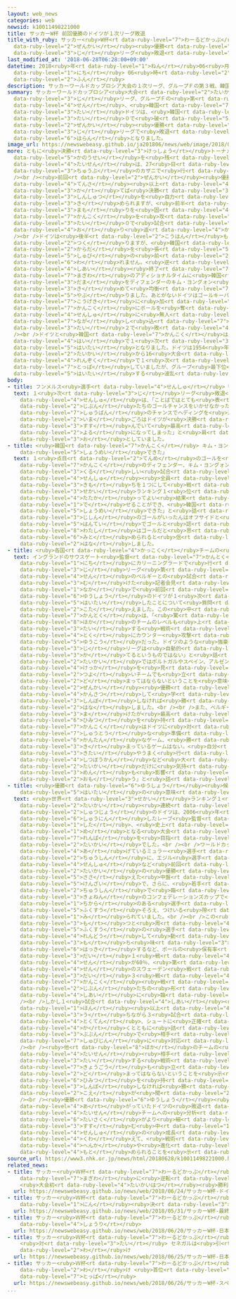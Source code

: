 ```yaml
---
layout: web_news
categories: web
newsid: k10011498221000
title: サッカーW杯 前回優勝のドイツが１次リーグ敗退
title_with_ruby: サッカー<ruby>W杯<rt data-ruby-level="7">わーるどかっぷ</rt></ruby> <ruby>前回<rt
  data-ruby-level="2">ぜんかい</rt></ruby><ruby>優勝<rt data-ruby-level="6">ゆうしょう</rt></ruby>のドイツが１<ruby>次<rt
  data-ruby-level="3">じ</rt></ruby>リーグ<ruby>敗退<rt data-ruby-level="5">はいたい</rt></ruby>
last_modified_at: '2018-06-28T06:28:00+09:00'
datetime: 2018<ruby>年<rt data-ruby-level="1">ねん</rt></ruby>06<ruby>月<rt data-ruby-level="1">がつ</rt></ruby>28<ruby>日<rt
  data-ruby-level="1">にち</rt></ruby> 06<ruby>時<rt data-ruby-level="2">じ</rt></ruby>28<ruby>分<rt
  data-ruby-level="2">ふん</rt></ruby>
description: サッカーワールドカップロシア大会の１次リーグ、グループＦの第３戦、韓国対ドイツは、韓国がドイツを２対０で破り、前回優勝のドイツが１次リーグで敗退する波乱となりました。
summary: サッカーワールドカップロシア<ruby>大会<rt data-ruby-level="2">たいかい</rt></ruby>の１<ruby>次<rt
  data-ruby-level="3">じ</rt></ruby>リーグ、グループＦの<ruby>第<rt data-ruby-level="3">だい</rt></ruby>３<ruby>戦<rt
  data-ruby-level="4">せん</rt></ruby>、<ruby>韓国<rt data-ruby-level="7">かんこく</rt></ruby><ruby>対<rt
  data-ruby-level="3">たい</rt></ruby>ドイツは、<ruby>韓国<rt data-ruby-level="7">かんこく</rt></ruby>がドイツを２<ruby>対<rt
  data-ruby-level="3">たい</rt></ruby>０で<ruby>破<rt data-ruby-level="5">やぶ</rt></ruby>り、<ruby>前回<rt
  data-ruby-level="2">ぜんかい</rt></ruby><ruby>優勝<rt data-ruby-level="6">ゆうしょう</rt></ruby>のドイツが１<ruby>次<rt
  data-ruby-level="3">じ</rt></ruby>リーグで<ruby>敗退<rt data-ruby-level="5">はいたい</rt></ruby>する<ruby>波乱<rt
  data-ruby-level="6">はらん</rt></ruby>となりました。
image_url: https://newswebeasy.github.io/ja201806/news/web/image/2018/06/28/K10011498221_1806280119_1806280154_01_02.jpg
more: ともに<ruby>決勝<rt data-ruby-level="3">けっしょう</rt></ruby>トーナメント<ruby>進出<rt data-ruby-level="3">しんしゅつ</rt></ruby>の<ruby>可能性<rt
  data-ruby-level="5">かのうせい</rt></ruby>を<ruby>残<rt data-ruby-level="4">のこ</rt></ruby>すチームどうしの<ruby>対戦<rt
  data-ruby-level="4">たいせん</rt></ruby>は、27<ruby>日<rt data-ruby-level="1">にち</rt></ruby>、ロシア<ruby>中部<rt
  data-ruby-level="3">ちゅうぶ</rt></ruby>のカザニで<ruby>行<rt data-ruby-level="2">おこな</rt></ruby>われました。<br
  /><br /><ruby>前回<rt data-ruby-level="2">ぜんかい</rt></ruby><ruby>優勝<rt data-ruby-level="6">ゆうしょう</rt></ruby>のドイツは、２<ruby>点差<rt
  data-ruby-level="4">てんさ</rt></ruby><ruby>以上<rt data-ruby-level="4">いじょう</rt></ruby>で<ruby>勝<rt
  data-ruby-level="3">か</rt></ruby>てば<ruby>決勝<rt data-ruby-level="3">けっしょう</rt></ruby>トーナメント<ruby>進出<rt
  data-ruby-level="3">しんしゅつ</rt></ruby>を<ruby>自力<rt data-ruby-level="2">じりき</rt></ruby>で<ruby>決<rt
  data-ruby-level="3">き</rt></ruby>められますが、<ruby>前半<rt data-ruby-level="2">ぜんはん</rt></ruby>、<ruby>守<rt
  data-ruby-level="3">まも</rt></ruby>りを<ruby>固<rt data-ruby-level="4">かた</rt></ruby>める<ruby>韓国<rt
  data-ruby-level="7">かんこく</rt></ruby>を<ruby>攻<rt data-ruby-level="7">せ</rt></ruby>めあぐね、０<ruby>対<rt
  data-ruby-level="3">たい</rt></ruby>０で<ruby>試合<rt data-ruby-level="4">しあい</rt></ruby>を<ruby>折<rt
  data-ruby-level="4">お</rt></ruby>り<ruby>返<rt data-ruby-level="4">かえ</rt></ruby>しました。<br
  /><br />ドイツは<ruby>後半<rt data-ruby-level="2">こうはん</rt></ruby>もたびたびチャンスを<ruby>作<rt
  data-ruby-level="2">つく</rt></ruby>りますが、<ruby>韓国<rt data-ruby-level="7">かんこく</rt></ruby>の<ruby>体<rt
  data-ruby-level="2">からだ</rt></ruby>を<ruby>張<rt data-ruby-level="5">は</rt></ruby>った<ruby>守備<rt
  data-ruby-level="5">しゅび</rt></ruby>の<ruby>前<rt data-ruby-level="2">まえ</rt></ruby>にゴールを<ruby>割<rt
  data-ruby-level="6">わ</rt></ruby>れません。<ruby>逆<rt data-ruby-level="5">ぎゃく</rt></ruby>に<ruby>試合<rt
  data-ruby-level="4">しあい</rt></ruby><ruby>終了<rt data-ruby-level="7">しゅうりょう</rt></ruby><ruby>間際<rt
  data-ruby-level="7">まぎわ</rt></ruby>のアディショナルタイムに<ruby>韓国<rt data-ruby-level="7">かんこく</rt></ruby>がコーナーキックからのこぼれ<ruby>球<rt
  data-ruby-level="3">だま</rt></ruby>をディフェンダーのキム・ヨングォン<ruby>選手<rt data-ruby-level="4">せんしゅ</rt></ruby>が<ruby>決<rt
  data-ruby-level="3">き</rt></ruby>めて<ruby>均衡<rt data-ruby-level="7">きんこう</rt></ruby>を<ruby>破<rt
  data-ruby-level="5">やぶ</rt></ruby>りました。あとがないドイツはゴールキーパーのノイアー<ruby>選手<rt data-ruby-level="4">せんしゅ</rt></ruby>も<ruby>攻撃<rt
  data-ruby-level="7">こうげき</rt></ruby>に<ruby>加<rt data-ruby-level="4">くわ</rt></ruby>わりましたが、<ruby>韓国<rt
  data-ruby-level="7">かんこく</rt></ruby>にボールを<ruby>奪<rt data-ruby-level="7">うば</rt></ruby>われてソン・フンミン<ruby>選手<rt
  data-ruby-level="4">せんしゅ</rt></ruby>に<ruby>無人<rt data-ruby-level="4">むじん</rt></ruby>のゴールに<ruby>流<rt
  data-ruby-level="7">なが</rt></ruby>し<ruby>込<rt data-ruby-level="7">こ</rt></ruby>まれ、０<ruby>対<rt
  data-ruby-level="3">たい</rt></ruby>２で<ruby>敗<rt data-ruby-level="4">やぶ</rt></ruby>れました。<br
  /><br />ドイツと<ruby>韓国<rt data-ruby-level="7">かんこく</rt></ruby>はともに１<ruby>勝<rt data-ruby-level="3">しょう</rt></ruby>２<ruby>敗<rt
  data-ruby-level="4">はい</rt></ruby>で１<ruby>次<rt data-ruby-level="3">じ</rt></ruby>リーグ<ruby>敗退<rt
  data-ruby-level="5">はいたい</rt></ruby>となりました。ドイツは1954<ruby>年<rt data-ruby-level="1">ねん</rt></ruby>の<ruby>大会<rt
  data-ruby-level="2">たいかい</rt></ruby>から16<ruby>大会<rt data-ruby-level="2">たいかい</rt></ruby><ruby>連続<rt
  data-ruby-level="4">れんぞく</rt></ruby>で１<ruby>次<rt data-ruby-level="3">じ</rt></ruby>リーグを<ruby>突破<rt
  data-ruby-level="7">とっぱ</rt></ruby>していましたが、グループ<ruby>最下位<rt data-ruby-level="4">さいかい</rt></ruby>で<ruby>敗退<rt
  data-ruby-level="5">はいたい</rt></ruby>する<ruby>波乱<rt data-ruby-level="6">はらん</rt></ruby>となりました。
body:
- title: フンメルス<ruby>選手<rt data-ruby-level="4">せんしゅ</rt></ruby>「とてもつらい<ruby>夜<rt data-ruby-level="2">よる</rt></ruby>」
  text: １<ruby>次<rt data-ruby-level="3">じ</rt></ruby>リーグ<ruby>敗退<rt data-ruby-level="5">はいたい</rt></ruby>となったドイツのディフェンダー、フンメルス<ruby>選手<rt
    data-ruby-level="4">せんしゅ</rt></ruby>は、「ことばではとても<ruby>表<rt data-ruby-level="3">あらわ</rt></ruby>せない。<ruby>自分<rt
    data-ruby-level="2">じぶん</rt></ruby>たちのゴールチャンスをいかせなかった。<ruby>僕<rt data-ruby-level="7">ぼく</rt></ruby>が<ruby>終盤<rt
    data-ruby-level="7">しゅうばん</rt></ruby>のチャンスでヘディングを<ruby>決<rt data-ruby-level="3">き</rt></ruby>めていたら、<ruby>今<rt
    data-ruby-level="2">いま</rt></ruby>ごろはドイツが<ruby>決勝<rt data-ruby-level="3">けっしょう</rt></ruby>トーナメントに<ruby>進<rt
    data-ruby-level="3">すす</rt></ruby>んでいて<ruby>最高<rt data-ruby-level="4">さいこう</rt></ruby>だったが。ドイツのサッカーファンにとってとてもつらい<ruby>夜<rt
    data-ruby-level="2">よる</rt></ruby>になってしまった」と<ruby>肩<rt data-ruby-level="7">かた</rt></ruby>を<ruby>落<rt
    data-ruby-level="3">お</rt></ruby>としていました。
- title: <ruby>韓国<rt data-ruby-level="7">かんこく</rt></ruby> キム・ヨングォン<ruby>選手<rt data-ruby-level="4">せんしゅ</rt></ruby>「やればできると<ruby>証明<rt
    data-ruby-level="5">しょうめい</rt></ruby>できた」
  text: １<ruby>点目<rt data-ruby-level="2">てんめ</rt></ruby>のゴールを<ruby>決<rt data-ruby-level="3">き</rt></ruby>めた<ruby>韓国<rt
    data-ruby-level="7">かんこく</rt></ruby>のディフェンダー、キム・ヨングォン<ruby>選手<rt data-ruby-level="4">せんしゅ</rt></ruby>は、「<ruby>苦<rt
    data-ruby-level="3">くる</rt></ruby>しい<ruby>試合<rt data-ruby-level="4">しあい</rt></ruby>になることはわかっていたが、<ruby>選手<rt
    data-ruby-level="4">せんしゅ</rt></ruby><ruby>全員<rt data-ruby-level="3">ぜんいん</rt></ruby>が<ruby>気持<rt
    data-ruby-level="3">きも</rt></ruby>ちを１つにして<ruby>戦<rt data-ruby-level="4">たたか</rt></ruby>った。<ruby>世界<rt
    data-ruby-level="3">せかい</rt></ruby>ランキング１<ruby>位<rt data-ruby-level="4">い</rt></ruby>のチームと<ruby>戦<rt
    data-ruby-level="4">たたか</rt></ruby>ってよい<ruby>結果<rt data-ruby-level="4">けっか</rt></ruby>を<ruby>出<rt
    data-ruby-level="1">で</rt></ruby>せることができ、<ruby>韓国<rt data-ruby-level="7">かんこく</rt></ruby>サッカーもやればできるということを<ruby>証明<rt
    data-ruby-level="5">しょうめい</rt></ruby>できた」と<ruby>話<rt data-ruby-level="2">はな</rt></ruby>していました。また、<ruby>自身<rt
    data-ruby-level="3">じしん</rt></ruby>のゴールがいったんはオフサイドと<ruby>判定<rt data-ruby-level="5">はんてい</rt></ruby>されビデオ<ruby>判定<rt
    data-ruby-level="5">はんてい</rt></ruby>でゴールと<ruby>認<rt data-ruby-level="6">みと</rt></ruby>められたことについては、「<ruby>私<rt
    data-ruby-level="8">わたし</rt></ruby>はゴールだと<ruby>思<rt data-ruby-level="2">おも</rt></ruby>っていたので、<ruby>認<rt
    data-ruby-level="6">みと</rt></ruby>められると<ruby>信<rt data-ruby-level="4">しん</rt></ruby>じていた」と<ruby>話<rt
    data-ruby-level="2">はな</rt></ruby>しました。
- title: <ruby>各国<rt data-ruby-level="4">かっこく</rt></ruby>チームの<ruby>監督<rt data-ruby-level="7">かんとく</rt></ruby>は
  text: イングランドのサウスゲート<ruby>監督<rt data-ruby-level="7">かんとく</rt></ruby>は、28<ruby>日<rt
    data-ruby-level="1">にち</rt></ruby>にカリーニングラードで<ruby>行<rt data-ruby-level="2">おこな</rt></ruby>われる１<ruby>次<rt
    data-ruby-level="3">じ</rt></ruby>リーグ<ruby>第<rt data-ruby-level="3">だい</rt></ruby>３<ruby>戦<rt
    data-ruby-level="4">せん</rt></ruby>のベルギーとの<ruby>試合<rt data-ruby-level="4">しあい</rt></ruby>に<ruby>向<rt
    data-ruby-level="3">む</rt></ruby>けた<ruby>記者会見<rt data-ruby-level="3">きしゃかいけん</rt></ruby>の<ruby>中<rt
    data-ruby-level="1">なか</rt></ruby>で<ruby>前回<rt data-ruby-level="2">ぜんかい</rt></ruby><ruby>優勝<rt
    data-ruby-level="6">ゆうしょう</rt></ruby>のドイツが１<ruby>次<rt data-ruby-level="3">じ</rt></ruby>リーグで<ruby>敗退<rt
    data-ruby-level="5">はいたい</rt></ruby>したことについて<ruby>質問<rt data-ruby-level="5">しつもん</rt></ruby>に<ruby>答<rt
    data-ruby-level="2">こた</rt></ruby>えました。この<ruby>中<rt data-ruby-level="1">なか</rt></ruby>で、サウスゲート<ruby>監督<rt
    data-ruby-level="7">かんとく</rt></ruby>は、「<ruby>驚<rt data-ruby-level="7">おどろ</rt></ruby>いたが、<ruby>他<rt
    data-ruby-level="8">ほか</rt></ruby>のチームのレベルも<ruby>上<rt data-ruby-level="1">あ</rt></ruby>がっている。ドイツに<ruby>対<rt
    data-ruby-level="3">たい</rt></ruby>する<ruby>戦術<rt data-ruby-level="5">せんじゅつ</rt></ruby>がしっかりしていて<ruby>特<rt
    data-ruby-level="4">とく</rt></ruby>にカウンター<ruby>攻撃<rt data-ruby-level="7">こうげき</rt></ruby>が<ruby>有効<rt
    data-ruby-level="5">ゆうこう</rt></ruby>だった。ドイツのような<ruby>強豪<rt data-ruby-level="7">きょうごう</rt></ruby>でも１<ruby>次<rt
    data-ruby-level="3">じ</rt></ruby>リーグは<ruby>自動的<rt data-ruby-level="4">じどうてき</rt></ruby>に<ruby>勝<rt
    data-ruby-level="3">か</rt></ruby>てるというものではない」と<ruby>話<rt data-ruby-level="2">はな</rt></ruby>しました。そのうえで「この<ruby>大会<rt
    data-ruby-level="2">たいかい</rt></ruby>ではポルトガルやスペイン、アルゼンチンも<ruby>苦戦<rt data-ruby-level="4">くせん</rt></ruby>している。そのような<ruby>結果<rt
    data-ruby-level="4">けっか</rt></ruby>を<ruby>見<rt data-ruby-level="1">み</rt></ruby>るとどんな<ruby>強<rt
    data-ruby-level="2">つよ</rt></ruby>いチームでも<ruby>立<rt data-ruby-level="2">た</rt></ruby>ち<ruby>止<rt
    data-ruby-level="2">ど</rt></ruby>まってはならないということを<ruby>意味<rt data-ruby-level="3">いみ</rt></ruby>している。ドイツは<ruby>前回<rt
    data-ruby-level="2">ぜんかい</rt></ruby><ruby>優勝<rt data-ruby-level="6">ゆうしょう</rt></ruby>し、われわれはいろいろ<ruby>観察<rt
    data-ruby-level="4">かんさつ</rt></ruby>して<ruby>学<rt data-ruby-level="1">まな</rt></ruby>んでいる。<ruby>進歩<rt
    data-ruby-level="3">しんぽ</rt></ruby>しなければ<ruby>勝<rt data-ruby-level="3">か</rt></ruby>てない」と<ruby>話<rt
    data-ruby-level="2">はな</rt></ruby>しました。<br /><br />また、ベルギーのマルティネス<ruby>監督<rt data-ruby-level="7">かんとく</rt></ruby>は、「ドイツは<ruby>負<rt
    data-ruby-level="3">ま</rt></ruby>けたが<ruby>最高<rt data-ruby-level="4">さいこう</rt></ruby>のチームだ。ただ、どのチームも<ruby>秘密<rt
    data-ruby-level="6">ひみつ</rt></ruby>を<ruby>持<rt data-ruby-level="3">も</rt></ruby>てないということだ。<ruby>韓国<rt
    data-ruby-level="7">かんこく</rt></ruby>はドイツに<ruby>対<rt data-ruby-level="3">たい</rt></ruby>して<ruby>周到<rt
    data-ruby-level="7">しゅうとう</rt></ruby>な<ruby>準備<rt data-ruby-level="5">じゅんび</rt></ruby>をしてきた。<ruby>簡単<rt
    data-ruby-level="6">かんたん</rt></ruby>なゲーム、<ruby>勝<rt data-ruby-level="3">か</rt></ruby>ちが<ruby>決<rt
    data-ruby-level="3">き</rt></ruby>まっているゲームはない。<ruby>自分<rt data-ruby-level="2">じぶん</rt></ruby>への<ruby>期待<rt
    data-ruby-level="3">きたい</rt></ruby>やうまく<ruby>行<rt data-ruby-level="2">い</rt></ruby>かなかったときの<ruby>失望感<rt
    data-ruby-level="4">しつぼうかん</rt></ruby>など<ruby>大<rt data-ruby-level="1">おお</rt></ruby>きな<ruby>大会<rt
    data-ruby-level="2">たいかい</rt></ruby>だけに<ruby>気持<rt data-ruby-level="3">きも</rt></ruby>ちの<ruby>面<rt
    data-ruby-level="3">めん</rt></ruby>も<ruby>影響<rt data-ruby-level="7">えいきょう</rt></ruby>したと<ruby>思<rt
    data-ruby-level="2">おも</rt></ruby>う」と<ruby>話<rt data-ruby-level="2">はな</rt></ruby>しました。
- title: <ruby>優勝<rt data-ruby-level="6">ゆうしょう</rt></ruby><ruby>候補<rt data-ruby-level="6">こうほ</rt></ruby><ruby>敗退<rt
    data-ruby-level="5">はいたい</rt></ruby>の<ruby>意味<rt data-ruby-level="3">いみ</rt></ruby>するところは
  text: <ruby>世界<rt data-ruby-level="3">せかい</rt></ruby>ランキング１<ruby>位<rt data-ruby-level="4">い</rt></ruby>で17<ruby>大会<rt
    data-ruby-level="2">たいかい</rt></ruby><ruby>連続<rt data-ruby-level="4">れんぞく</rt></ruby>の<ruby>出場<rt
    data-ruby-level="2">しゅつじょう</rt></ruby>のドイツは、2006<ruby>年<rt data-ruby-level="1">ねん</rt></ruby>に<ruby>就任<rt
    data-ruby-level="6">しゅうにん</rt></ruby>したレーブ<ruby>監督<rt data-ruby-level="7">かんとく</rt></ruby>の<ruby>下<rt
    data-ruby-level="1">した</rt></ruby>、<ruby>史上<rt data-ruby-level="4">しじょう</rt></ruby>３チーム<ruby>目<rt
    data-ruby-level="1">め</rt></ruby>となる<ruby>大会<rt data-ruby-level="2">たいかい</rt></ruby>２<ruby>連覇<rt
    data-ruby-level="7">れんぱ</rt></ruby>を<ruby>目指<rt data-ruby-level="3">めざ</rt></ruby>した<ruby>大会<rt
    data-ruby-level="2">たいかい</rt></ruby>でした。<br /><br />ワールドカップで<ruby>通算<rt data-ruby-level="2">つうさん</rt></ruby>10ゴールを<ruby>挙<rt
    data-ruby-level="4">あ</rt></ruby>げているミュラー<ruby>選手<rt data-ruby-level="4">せんしゅ</rt></ruby>を<ruby>中心<rt
    data-ruby-level="2">ちゅうしん</rt></ruby>に、エジル<ruby>選手<rt data-ruby-level="4">せんしゅ</rt></ruby>やクロース<ruby>選手<rt
    data-ruby-level="4">せんしゅ</rt></ruby>など<ruby>前回<rt data-ruby-level="2">ぜんかい</rt></ruby><ruby>大会<rt
    data-ruby-level="2">たいかい</rt></ruby>の<ruby>優勝<rt data-ruby-level="6">ゆうしょう</rt></ruby>を<ruby>支<rt
    data-ruby-level="5">ささ</rt></ruby>えた<ruby>中盤<rt data-ruby-level="7">ちゅうばん</rt></ruby>は<ruby>健在<rt
    data-ruby-level="5">けんざい</rt></ruby>で、さらに、<ruby>若手<rt data-ruby-level="6">わかて</rt></ruby><ruby>中心<rt
    data-ruby-level="2">ちゅうしん</rt></ruby>で<ruby>臨<rt data-ruby-level="7">のぞ</rt></ruby>んだ<ruby>去年<rt
    data-ruby-level="3">きょねん</rt></ruby>のコンフェデレーションズカップで<ruby>優勝<rt data-ruby-level="6">ゆうしょう</rt></ruby>するなど、それぞれのポジションに<ruby>力<rt
    data-ruby-level="1">ちから</rt></ruby>のある<ruby>選手<rt data-ruby-level="4">せんしゅ</rt></ruby>を<ruby>複数<rt
    data-ruby-level="5">ふくすう</rt></ruby>そろえ、つけいる<ruby>隙<rt data-ruby-level="7">すき</rt></ruby>はないと<ruby>見<rt
    data-ruby-level="1">み</rt></ruby>られていました。<br /><br />この<ruby>大会<rt data-ruby-level="2">たいかい</rt></ruby>でも、ボールを<ruby>持<rt
    data-ruby-level="3">も</rt></ruby>つと<ruby>周<rt data-ruby-level="4">まわ</rt></ruby>りの<ruby>複数<rt
    data-ruby-level="5">ふくすう</rt></ruby>の<ruby>選手<rt data-ruby-level="4">せんしゅ</rt></ruby>が<ruby>連動<rt
    data-ruby-level="4">れんどう</rt></ruby>して<ruby>動<rt data-ruby-level="3">うご</rt></ruby>く<ruby>持<rt
    data-ruby-level="3">も</rt></ruby>ち<ruby>味<rt data-ruby-level="3">あじ</rt></ruby>を<ruby>発揮<rt
    data-ruby-level="6">はっき</rt></ruby>するなど、ボールの<ruby>保有率<rt data-ruby-level="5">ほゆうりつ</rt></ruby>では<ruby>第<rt
    data-ruby-level="3">だい</rt></ruby>１<ruby>戦<rt data-ruby-level="4">せん</rt></ruby>のメキシコ<ruby>戦<rt
    data-ruby-level="4">せん</rt></ruby>が60％、<ruby>第<rt data-ruby-level="3">だい</rt></ruby>２<ruby>戦<rt
    data-ruby-level="4">せん</rt></ruby>のスウェーデン<ruby>戦<rt data-ruby-level="4">せん</rt></ruby>が71％、<ruby>第<rt
    data-ruby-level="3">だい</rt></ruby>３<ruby>戦<rt data-ruby-level="4">せん</rt></ruby>の<ruby>韓国<rt
    data-ruby-level="7">かんこく</rt></ruby><ruby>戦<rt data-ruby-level="4">せん</rt></ruby>が70％と、<ruby>自分<rt
    data-ruby-level="2">じぶん</rt></ruby>たちの<ruby>形<rt data-ruby-level="2">かたち</rt></ruby>で<ruby>試合<rt
    data-ruby-level="4">しあい</rt></ruby>に<ruby>臨<rt data-ruby-level="7">のぞ</rt></ruby>めていました。<br
    /><br />しかし１<ruby>試合<rt data-ruby-level="4">しあい</rt></ruby><ruby>平均<rt data-ruby-level="5">へいきん</rt></ruby>20<ruby>本<rt
    data-ruby-level="1">ほん</rt></ruby><ruby>以上<rt data-ruby-level="4">いじょう</rt></ruby>のシュートを<ruby>打<rt
    data-ruby-level="3">う</rt></ruby>ちながら３<ruby>試合<rt data-ruby-level="4">しあい</rt></ruby>でわずか２<ruby>得点<rt
    data-ruby-level="4">とくてん</rt></ruby>、シュートに<ruby>正確<rt data-ruby-level="5">せいかく</rt></ruby>さを<ruby>欠<rt
    data-ruby-level="4">か</rt></ruby>くとともに<ruby>詰<rt data-ruby-level="7">つ</rt></ruby>めの<ruby>部分<rt
    data-ruby-level="3">ぶぶん</rt></ruby>で<ruby>相手<rt data-ruby-level="3">あいて</rt></ruby>の<ruby>守備陣<rt
    data-ruby-level="7">しゅびじん</rt></ruby>に<ruby>対応<rt data-ruby-level="5">たいおう</rt></ruby>されました。<br
    /><br /><ruby>他<rt data-ruby-level="8">ほか</rt></ruby>のチームの<ruby>監督<rt data-ruby-level="7">かんとく</rt></ruby>からは、「<ruby>対戦<rt
    data-ruby-level="4">たいせん</rt></ruby><ruby>相手<rt data-ruby-level="3">あいて</rt></ruby>のドイツに<ruby>対<rt
    data-ruby-level="3">たい</rt></ruby>する<ruby>戦術<rt data-ruby-level="5">せんじゅつ</rt></ruby>がしっかりしていた。どんな<ruby>強豪<rt
    data-ruby-level="7">きょうごう</rt></ruby>も<ruby>立<rt data-ruby-level="2">た</rt></ruby>ち<ruby>止<rt
    data-ruby-level="2">ど</rt></ruby>まってはならないということを<ruby>示<rt data-ruby-level="5">しめ</rt></ruby>した」「どのチームも<ruby>秘密<rt
    data-ruby-level="6">ひみつ</rt></ruby>を<ruby>持<rt data-ruby-level="3">も</rt></ruby>てない。<ruby>進歩<rt
    data-ruby-level="3">しんぽ</rt></ruby>しなければ<ruby>勝<rt data-ruby-level="3">か</rt></ruby>てない」という<ruby>声<rt
    data-ruby-level="2">こえ</rt></ruby>が<ruby>聞<rt data-ruby-level="2">き</rt></ruby>かれました。<br
    /><br /><ruby>優勝<rt data-ruby-level="6">ゆうしょう</rt></ruby><ruby>候補<rt data-ruby-level="6">こうほ</rt></ruby>に<ruby>挙<rt
    data-ruby-level="4">あ</rt></ruby>がっていたドイツの<ruby>敗退<rt data-ruby-level="5">はいたい</rt></ruby>は、<ruby>対戦<rt
    data-ruby-level="4">たいせん</rt></ruby>チームへの<ruby>分析<rt data-ruby-level="7">ぶんせき</rt></ruby>や<ruby>対策<rt
    data-ruby-level="6">たいさく</rt></ruby>がより<ruby>細<rt data-ruby-level="2">こま</rt></ruby>かく<ruby>進<rt
    data-ruby-level="3">すす</rt></ruby>む<ruby>中<rt data-ruby-level="1">なか</rt></ruby>で、トップチームといえども、<ruby>選手<rt
    data-ruby-level="4">せんしゅ</rt></ruby>の<ruby>成長<rt data-ruby-level="4">せいちょう</rt></ruby>に<ruby>加<rt
    data-ruby-level="4">くわ</rt></ruby>えて、<ruby>戦術<rt data-ruby-level="5">せんじゅつ</rt></ruby>にもさらなる<ruby>変化<rt
    data-ruby-level="4">へんか</rt></ruby>や<ruby>進化<rt data-ruby-level="3">しんか</rt></ruby>が<ruby>求<rt
    data-ruby-level="4">もと</rt></ruby>められることを<ruby>示<rt data-ruby-level="5">しめ</rt></ruby>しています。
source_url: https://www3.nhk.or.jp/news/html/20180628/k10011498221000.html
related_news:
- title: サッカー<ruby>Ｗ杯<rt data-ruby-level="7">わーるどかっぷ</rt></ruby> ドイツ<ruby>終了<rt data-ruby-level="7">しゅうりょう</rt></ruby><ruby>間際<rt
    data-ruby-level="7">まぎわ</rt></ruby>に<ruby>逆転<rt data-ruby-level="5">ぎゃくてん</rt></ruby>
    <ruby>大会初<rt data-ruby-level="4">たいかいはつ</rt></ruby><ruby>勝利<rt data-ruby-level="4">しょうり</rt></ruby>
  url: https://newswebeasy.github.io/news/web/2018/06/24/サッカーW杯-ドイツ終了間際に逆転-大会初勝利
- title: サッカー<ruby>Ｗ杯<rt data-ruby-level="7">わーるどかっぷ</rt></ruby> <ruby>最終<rt data-ruby-level="4">さいしゅう</rt></ruby>メンバー23<ruby>人<rt
    data-ruby-level="1">にん</rt></ruby><ruby>決<rt data-ruby-level="3">き</rt></ruby>まる
  url: https://newswebeasy.github.io/news/web/2018/05/31/サッカーW杯-最終メンバー23人決まる
- title: サッカー<ruby>Ｗ杯<rt data-ruby-level="7">わーるどかっぷ</rt></ruby> <ruby>日本<rt data-ruby-level="1">にっぽん</rt></ruby>がコロンビアに<ruby>勝利<rt
    data-ruby-level="4">しょうり</rt></ruby>
  url: https://newswebeasy.github.io/news/web/2018/06/20/サッカーW杯-日本がコロンビアに勝利
- title: サッカー<ruby>Ｗ杯<rt data-ruby-level="7">わーるどかっぷ</rt></ruby> <ruby>日本<rt data-ruby-level="1">にっぽん</rt></ruby>
    <ruby>対<rt data-ruby-level="3">たい</rt></ruby> セネガルは<ruby>引<rt data-ruby-level="2">ひ</rt></ruby>き<ruby>分<rt
    data-ruby-level="2">わ</rt></ruby>け
  url: https://newswebeasy.github.io/news/web/2018/06/25/サッカーW杯-日本-対-セネガルは引き分け
- title: サッカー<ruby>Ｗ杯<rt data-ruby-level="7">わーるどかっぷ</rt></ruby> スペイン<ruby>引<rt data-ruby-level="2">ひ</rt></ruby>き<ruby>分<rt
    data-ruby-level="2">わ</rt></ruby>け <ruby>首位<rt data-ruby-level="4">しゅい</rt></ruby>で<ruby>突破<rt
    data-ruby-level="7">とっぱ</rt></ruby>
  url: https://newswebeasy.github.io/news/web/2018/06/26/サッカーW杯-スペイン引き分け-首位で突破
...
```

